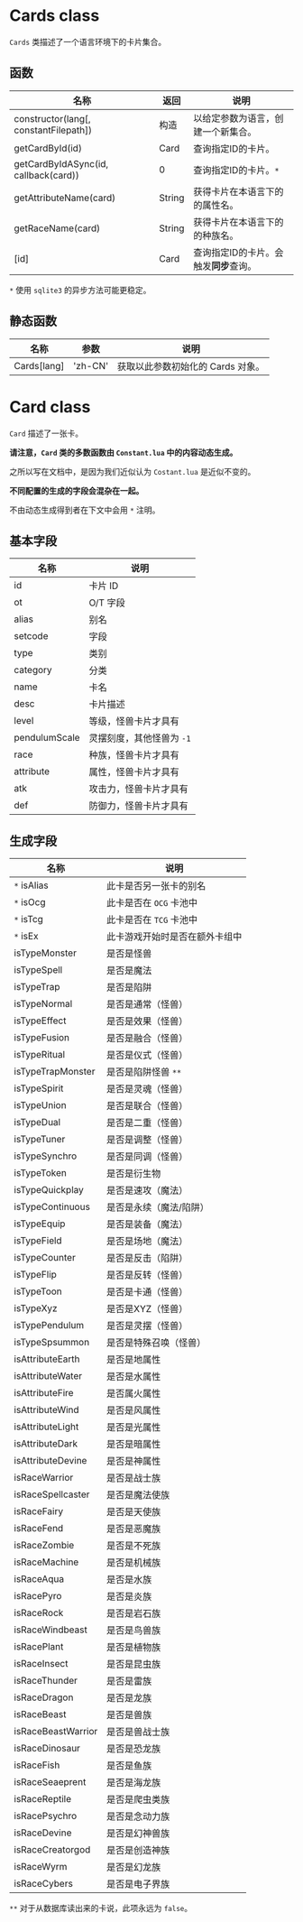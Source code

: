 # Cards class
`Cards` 类描述了一个语言环境下的卡片集合。
## 函数
名称|返回|说明
----|----|----
constructor(lang[, constantFilepath])|构造|以给定参数为语言，创建一个新集合。
getCardById(id)|Card|查询指定ID的卡片。
getCardByIdASync(id, callback(card))|0|查询指定ID的卡片。`*`
getAttributeName(card)|String|获得卡片在本语言下的的属性名。
getRaceName(card)|String|获得卡片在本语言下的的种族名。
[id]|Card|查询指定ID的卡片。会触发**同步**查询。

`*` 使用 `sqlite3` 的异步方法可能更稳定。

## 静态函数
名称|参数|说明
----|----|----
Cards[lang]|'zh-CN'|获取以此参数初始化的 Cards 对象。

# Card class
`Card` 描述了一张卡。

**请注意，`Card` 类的多数函数由 `Constant.lua` 中的内容动态生成。**

之所以写在文档中，是因为我们近似认为 `Costant.lua` 是近似不变的。

**不同配置的生成的字段会混杂在一起。**

不由动态生成得到者在下文中会用 `*` 注明。

## 基本字段
名称|说明
---|---
id|卡片 ID
ot|O/T 字段
alias|别名
setcode|字段
type|类别
category|分类
name|卡名
desc|卡片描述
level|等级，怪兽卡片才具有
pendulumScale|灵摆刻度，其他怪兽为 `-1`
race|种族，怪兽卡片才具有
attribute|属性，怪兽卡片才具有
atk|攻击力，怪兽卡片才具有
def|防御力，怪兽卡片才具有
## 生成字段
名称|说明
---|---
`*` isAlias| 此卡是否另一张卡的别名
`*` isOcg| 此卡是否在 `OCG` 卡池中
`*` isTcg| 此卡是否在 `TCG` 卡池中
`*` isEx|此卡游戏开始时是否在额外卡组中
isTypeMonster| 是否是怪兽
isTypeSpell|是否是魔法
isTypeTrap|是否是陷阱
isTypeNormal|是否是通常（怪兽）
isTypeEffect|是否是效果（怪兽）
isTypeFusion|是否是融合（怪兽）
isTypeRitual|是否是仪式（怪兽）
isTypeTrapMonster|是否是陷阱怪兽 `**`
isTypeSpirit|是否是灵魂（怪兽）
isTypeUnion|是否是联合（怪兽）
isTypeDual|是否是二重（怪兽）
isTypeTuner|是否是调整（怪兽）
isTypeSynchro|是否是同调（怪兽）
isTypeToken|是否是衍生物
isTypeQuickplay|是否是速攻（魔法）
isTypeContinuous|是否是永续（魔法/陷阱）
isTypeEquip|是否是装备（魔法）
isTypeField|是否是场地（魔法）
isTypeCounter|是否是反击（陷阱）
isTypeFlip|是否是反转（怪兽）
isTypeToon|是否是卡通（怪兽）
isTypeXyz|是否是XYZ（怪兽）
isTypePendulum|是否是灵摆（怪兽）
isTypeSpsummon|是否是特殊召唤（怪兽）
isAttributeEarth|是否是地属性
isAttributeWater|是否是水属性
isAttributeFire|是否属火属性
isAttributeWind|是否是风属性
isAttributeLight|是否是光属性
isAttributeDark|是否是暗属性
isAttributeDevine|是否是神属性
isRaceWarrior|是否是战士族
isRaceSpellcaster|是否是魔法使族
isRaceFairy|是否是天使族
isRaceFend|是否是恶魔族
isRaceZombie|是否是不死族
isRaceMachine|是否是机械族
isRaceAqua|是否是水族
isRacePyro|是否是炎族
isRaceRock|是否是岩石族
isRaceWindbeast|是否是鸟兽族
isRacePlant|是否是植物族
isRaceInsect|是否是昆虫族
isRaceThunder|是否是雷族
isRaceDragon|是否是龙族
isRaceBeast|是否是兽族
isRaceBeastWarrior|是否是兽战士族
isRaceDinosaur|是否是恐龙族
isRaceFish|是否是鱼族
isRaceSeaeprent|是否是海龙族
isRaceReptile|是否是爬虫类族
isRacePsychro|是否是念动力族
isRaceDevine|是否是幻神兽族
isRaceCreatorgod|是否是创造神族
isRaceWyrm|是否是幻龙族
isRaceCybers|是否是电子界族
`**` 对于从数据库读出来的卡说，此项永远为 `false`。